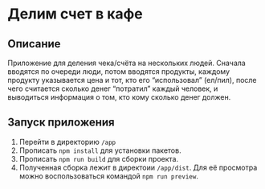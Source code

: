# Делим счет в кафе

## Описание

Приложение для деления чека/счёта на нескольких людей. Сначала
вводятся по очереди люди, потом вводятся продукты, каждому продукту
указывается цена и тот, кто его “использовал” (ел/пил), после чего считается
сколько денег “потратил” каждый человек, и выводиться информация о том, кто кому сколько денег должен.

## Запуск приложения

1. Перейти в директорию `/app`
2. Прописать `npm install` для установки пакетов.
3. Прописать `npm run build` для сборки проекта.
4. Полученная сборка лежит в директоии `/app/dist`. Для её просмотра можно воспользоваться командой `npm run preview`.